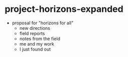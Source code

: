 # project-horizons-expanded


- proposal for "horizons for all"
    - new directions
    - field reports
    - notes from the field
    - me and my work
    - I just found out

